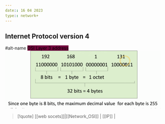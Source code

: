 ```yaml
---
date:: 16 04 2023
type:: network+
---
```

## Internet Protocol version 4 
#alt-name  <mark style="background: #72083D;">OSI Layer 3 address</mark>
![InternetProtocolInBytes_visual.png](/static/InternetProtocolInBytes_visual.png)



>[!quote] [[web socets]]|[[Network_OSI]] | [[IP]] |